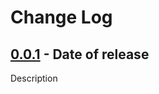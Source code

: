 # Change Log

## [0.0.1] - Date of release

Description

[0.0.1]: https://github.com/ioffice/angular-ts/compare/<hash/tag>...0.0.1
    